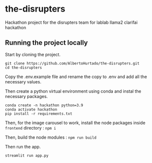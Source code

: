 # the-disrupters
Hackathon project for the disrupters team for lablab llama2 clarifai hackathon

## Running the project locally
Start by cloning the project.
```
git clone https://github.com/AlbertoHurtado/the-disrupters.git
cd the-disrupters
```
Copy the .env.example file and rename the copy to .env and add all the necessary values.

Then create a python virtual environment using conda and instal the necessary packages.

```
conda create -n hackathon python=3.9
conda activate hackathon
pip install -r requirements.txt
```

Then, for the image carousel to work, install the node packages inside `frontend` directory : `npm i`

Then, build the node modules : `npm run build`

Then run the app.
```
streamlit run app.py
```